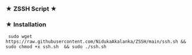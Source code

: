 ### ★ ZSSH Script ★ ###

### ★ Installation

``` 
 sudo wget https://raw.githubusercontent.com/NidukaAkalanka/ZSSH/main/ssh.sh && sudo chmod +x ssh.sh  && sudo ./ssh.sh 
 ```
#

